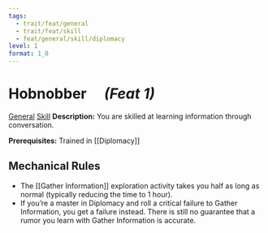 ```yaml
---
tags:
  - trait/feat/general
  - trait/feat/skill
  - feat/general/skill/diplomacy
level: 1
format: 1_0
---
```

# Hobnobber &emsp;*(Feat 1)*

[General](General.md "Feat Trait") [Skill](Skill.md "Feat Trait") 
**Description:** You are skilled at learning information through conversation.

**Prerequisites:** Trained in [[Diplomacy]]

## Mechanical Rules

-  The [[Gather Information]] exploration activity takes you half as long as normal (typically reducing the time to 1 hour). 
- If you’re a master in Diplomacy and roll a critical failure to Gather Information, you get a failure instead. There is still no guarantee that a rumor you learn with Gather Information is accurate.